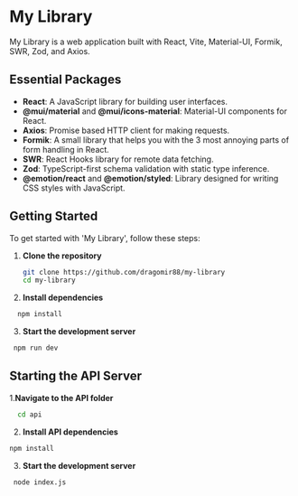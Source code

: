 # My Library

My Library is a web application built with React, Vite, Material-UI, Formik, SWR, Zod, and Axios.

## Essential Packages

- **React**: A JavaScript library for building user interfaces.
- **@mui/material** and **@mui/icons-material**: Material-UI components for React.
- **Axios**: Promise based HTTP client for making requests.
- **Formik**: A small library that helps you with the 3 most annoying parts of form handling in React.
- **SWR**: React Hooks library for remote data fetching.
- **Zod**: TypeScript-first schema validation with static type inference.
- **@emotion/react** and **@emotion/styled**: Library designed for writing CSS styles with JavaScript.

## Getting Started

To get started with 'My Library', follow these steps:

1. **Clone the repository**

   ```bash
   git clone https://github.com/dragomir88/my-library
   cd my-library
   ```

2. **Install dependencies**

```bash
  npm install
```

3. **Start the development server**

```bash
 npm run dev
```

## Starting the API Server

1.**Navigate to the API folder**

```bash
  cd api
```

2. **Install API dependencies**

```bash
npm install
```
3. **Start the development server**

```bash
 node index.js
```
